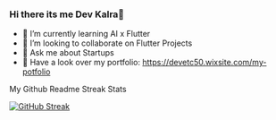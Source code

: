 ### Hi there its me Dev Kalra👋


- 🌱 I’m currently learning AI x Flutter
- 👯 I’m looking to collaborate on Flutter Projects
- 💬 Ask me about Startups
- 🔭 Have a look over my portfolio: https://devetc50.wixsite.com/my-potfolio


My Github Readme Streak Stats

[![GitHub Streak](https://streak-stats.demolab.com/?user=Devkalra)](https://git.io/streak-stats)



<!-- 📫 𝙷𝚘𝚠 𝚝𝚘 𝚛𝚎𝚊𝚌𝚑 𝚖𝚎:
𝚈𝚘𝚞 𝚌𝚊𝚗 𝚛𝚎𝚊𝚌𝚑 𝚖𝚎 𝚊𝚝 𝚝𝚑𝚎 𝚎𝚖𝚊𝚒𝚕 𝚒𝚗 𝚖𝚢 𝚐𝚒𝚝𝚑𝚞𝚋 𝚙𝚛𝚘𝚏𝚒𝚕𝚎. 𝙵𝚘𝚕𝚕𝚘𝚠 𝚖𝚢 𝚜𝚘𝚌𝚒𝚊𝚕𝚜!

Follow Raymo111 on LinkedIn Follow Raym0111 on Twitter Follow Raymo111 on Instagram -->

<!--
- 🔭 I’m currently working on Fluter
- 🤔 I’m looking for help with ...
- 📫 How to reach me: ...
- 😄 Pronouns: ...
- ⚡ Fun fact: ...
-->
